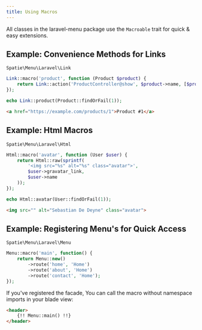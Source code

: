 ```yaml
---
title: Using Macros
---
```


All classes in the laravel-menu package use the `Macroable` trait for quick & easy extensions.

## Example: Convenience Methods for Links

`Spatie\Menu\Laravel\Link`

```php
Link::macro('product', function (Product $product) {
    return Link::action('ProductController@show', $product->name, [$product->id]);
});

echo Link::product(Product::findOrFail(1));
```

```html
<a href="https://example.com/products/1">Product #1</a>
```

## Example: Html Macros

`Spatie\Menu\Laravel\Html`

```php
Html::macro('avatar', function (User $user) {
    return Html::raw(sprintf(
        '<img src="%s" alt="%s" class="avatar">',
        $user->gravatar_link,
        $user->name
    ));
});

echo Html::avatar(User::findOrFail(1));
```

```html
<img src="" alt="Sebastian De Deyne" class="avatar">
```

## Example: Registering Menu's for Quick Access

`Spatie\Menu\Laravel\Menu`

```php
Menu::macro('main', function() {
    return Menu::new()
        ->route('home', 'Home')
        ->route('about', 'Home')
        ->route('contact', 'Home');
});
```

If you've registered the facade, You can call the macro without namespace imports in your blade view:

```html
<header>
    {!! Menu::main() !!}
</header>
```
